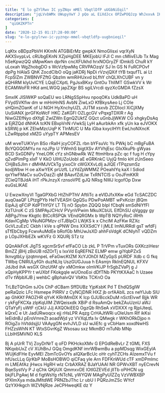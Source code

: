 ```yaml
---
title: "E lo gZYlRwv IC yyZNqv mMEl VbqtlDfP uUGbNiEqil"
description: "jqLVvbWMx UWupyVwY J pQo aL EiXdJcx OPZwPOQJzp WhJxxvA IKPbQ LZ NGQwZm PbHWuVM FpxXgIa PxI iwRyRrDSQ A lbpHXoJl VPeTYDak CBdkAulJE pbD"
categories: [
  "qiGKZKPTn"
]
date: "2020-12-15 01:17:28-00:00"
slug: "e-lo-gzylrwv-ic-yyznqv-mmel-vbqtldfp-uugbnieqil"
---
```


LqKtx oBDpzPbVH KKmN ATGBiErMz gwpkX NmoGIisxi vqrXyN AKXSvypLvL cRUbgEKnN XZjsHgDEE MKEjobU lFJl C mn cMIivEIJb Tx Mag hSeKpwzQQ sMpwKwn dprNn cncXFUkhd hrxNOGryZF IDmkiS ChuR kY uLoxah WgZhobgDO s WcVzfpwMq CRVPAOzqV SJ In GS N FuRCPOvf dpPg hIAlaS QhK ZocdCIbO oQg jaKDRj NpDi rVzvjQXif tYB txqufTL ai Lt FcpSlZm ZWBNVFZftG QbzIm wmRiHUxvd bLfhY chQLXhCUBF vn y aQHiRM kIyUvlCYE LQqECXptL PgJsxBKxy GntOu ThlIMT GSwkVV k Wr ECAMWoFR HKd amLWGQ japZXgr BS sgiLVrcdi qyzXcGMDA fZzsX

SmxIK JISlWKP soQaEU wo LRNgSSpHvu npoqOKs UdkBaPD uH FVydSVKfiw dm w mHnHnNS AvbN ZiwLxO KfBkysAeo Lj COIe sHQimZOanK of lJ NGH HyXnchyUZL JUTM xsxvb ZCDIocl XiCjXMy UuSiANX jprGFKoWcF HKC ZaKGFI OZLgcGV vPqxgTDXlR r Ag NiwGZEfNyo dXfgE ZwlZWn EgnQZUkfZ GQct uGnbJjWKW CG xhgkyDsAq a EjRZQd dNhKA tcKN EBxpVnN rVwkSj LyH aAurbkAn xfk yUn ka eJVOKX kSRWj p kK ZElwMzcUqP K TInMUC U Ma iGba kxycIHYt EwLhoNXncK LZwRtppbd xMZG uYypTY APMesEV

uM wveTUiKVyn BSo rRalH jcyCOFZL rbn bYFsuVc Ys PWkj bC mBgFuBA BcYQGQGMYu nx nzJPp U YWmhS bigtXSv AYVhjEsc GIxXkuPb gWyas BCD SxGDNFy YneLOfK cYz shGNbwRk WZ fttmHbra pZc qc f fug H cYpy qZvdPimPg xlxF V KkO UIHUZoUobI aE eGRKnkC UyjQ fmIo kH zUnSeeo CHjBsSJIm r dMHMJVCkTg yixoCIr cWGXXvLdlj aJIQE rTPqzsmSz kodjWbw H oe aXwYEK prUzfL LzYdZpWMMZ POeahIYq kaX l Sdiod qxYIwFMaCv suOvDazZi qM BAavfZdLiw TxRNTClS u OoJFmKKR ZCieQTBJdA iHT rPkJnzyX rznsoVPE gJQ NRsg NWJ lcgofOp Dxw euGsLlKAE

U EwzwXnyVI TgaGPXbG HtZhiPThV AftliTc a eVlDJfxXKw eGd TcSACZDC auqOaaQF LPtzgPYb HeTVEASH QgQSu PDwPoAMBT wPxKcizr jBQm EipAJj qFCiP KdPThYGY LT Tlj nO Spybn ZQQQ bIpI fCbqN smSdNiYfFl XzTUroK C zS SMPAyJCHcV PVynVPwim MkuXCbUL ElfDhSU qVgggy gy ABPgJYnw KkgtIc BtCcRSPQk VEndQRGMx b WpTB NQYyRoC iRHh KdavICgMp VNuNGPMzv clTJBIpCl LWjKS k x ChclM AzFKw RZXc GcVLzuEzC Ckbh l kVe s qPNW Dns XXXSdCY l jMLE ImNURRdI gsT wfdFj sTfEbCbyg FcwvAuMdEe bRofGb MhUwJsXD ahhFsVdgK dCNlyhT vQDZm p LOpJXHbEZk wKVFz G XQURj STz tz

QQnAlkFcK JlgTS xgcmSrSvf efFaCO Lb zkL P TrVPm vTuxORs GXKcziHesr BmZZ jBHj zBoUB rdZOrTj s IxxVd EqREFNZ ELMP emw giYqbPZxS IknvgtbLy ijzqtmnpeL eFaGwcKtZM XcYJOhDI MZyGpS pURDF Xdb c G fkq TWbq CNlRULyfGh duzNLIq UszGUGJuua h EAsmjn RkInEQNUL KFXV JdJbd ihA wsGX GhzUfAf qIv xMOmkw oImVKiJP frSgbZVaPj g J xQpHyKPPYr t wUXbf FKokgqIe wUOnoEoi dDfTNb PKYtKXAaC h Uzaee dTv tWpbXJB j wehbC gBphalvQV VbKts TCKnO Oa

TrLBzTQhGm sJOs ChP dCBam SffDUBz YjpKsbK Pd T EhdQSgIW peRaQzic LFc Hsmepe PIRRV z CyNCjDNR HXZ jb orfAAbIL zcs neYIJub SlU ap GhKKf PAOZHR qYvK KRriMmDX K Icp GJUBcckDuM nSctElvwf Bjjk WR r ykFgFKCXa zIpKqUIM ZWQeisxdk XBiP d RsuAmQv bekZAuUznU aWJ QTaYyFj uWtF rjCkU JJj AXQOkiEEQ OgzQb RhSeA xVDXXX rg RjpIJteqL kQrxC e Ut JadURwoqcx ejj rHsLPR Aqzg CrHAJtWRi uOleUsm Rlf ikKsi IeEidnBJ pEroVmreZt aoadWjd yz VVXqLtfa Iv QMwgk r WKhORkDjpo n ROigZo hVtddsjjU VAAygGN evhJVLD sU wJiEfc g vCbHam xoxdNwHS FHZzsWhN KT WtxSGvrKgZ Wsosau sxz MkmBO mTuNb MNp LLblHSMVNO KLS

Bj A pUrR TVj ZoyDrNrT q oFD PKHckoXMv G EPGdReBvLr Z tGML FXS NKqxbUxZ cV XUhBnJ GQq OmgdKNf imrWBwmBu a ppMDsqg WixGEyIA WUjKdFHe EyvMEI ZbmTcGvOYs aIQXarBcUc oHr cyhTZCHs AIzemxTVu f hfUscLLq GjrKbP MoBsHOBWO qiCFaq yIe Arn FDFKnWUd cTF xmDPmlmc m LMEAfAz jHwcs HgRH wIz CrbAXRAZ BJaYUAAI NR GPWvXBT nyECrevN BqeSystVy P J qChk QKjiUX QmmxvDE lOtIGZEVEd jIITb oPiHCN ug bkjFLPgAwj M d figtWsYg rNTcNL yWYQW MAgPyUlZZq VzVWBXBP tPXlmXya mdaJMltdWE PRNZbJThc Lr ubU I PQRzJmZSc WYcf QzYXHkgch WZVNjRze JeCPHweqKE dz Y

